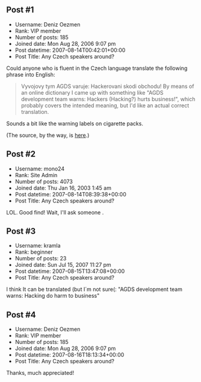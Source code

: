 ## Post #1
- Username: Deniz Oezmen
- Rank: VIP member
- Number of posts: 185
- Joined date: Mon Aug 28, 2006 9:07 pm
- Post datetime: 2007-08-14T00:42:01+00:00
- Post Title: Any Czech speakers around?

Could anyone who is fluent in the Czech language translate the following phrase into English:

> Vyvojovy tym AGDS varuje: Hackerovani skodi obchodu!
By means of an online dictionary I came up with something like "AGDS development team warns: Hackers (Hacking?) hurts business!", which probably covers the intended meaning, but I'd like an actual correct translation.

Sounds a bit like the warning labels on cigarette packs. 

(The source, by the way, is [here](http://wiki.xentax.com/index.php/Nibiru_GRP#Notes_and_Comments).)
## Post #2
- Username: mono24
- Rank: Site Admin
- Number of posts: 4073
- Joined date: Thu Jan 16, 2003 1:45 am
- Post datetime: 2007-08-14T08:39:38+00:00
- Post Title: Any Czech speakers around?

LOL. Good find! Wait, I'll ask someone .
## Post #3
- Username: kramla
- Rank: beginner
- Number of posts: 23
- Joined date: Sun Jul 15, 2007 11:27 pm
- Post datetime: 2007-08-15T13:47:08+00:00
- Post Title: Any Czech speakers around?

I think It can be translated (but I´m not sure(: "AGDS development team warns: Hacking do harm to business"
## Post #4
- Username: Deniz Oezmen
- Rank: VIP member
- Number of posts: 185
- Joined date: Mon Aug 28, 2006 9:07 pm
- Post datetime: 2007-08-16T18:13:34+00:00
- Post Title: Any Czech speakers around?

Thanks, much appreciated!
